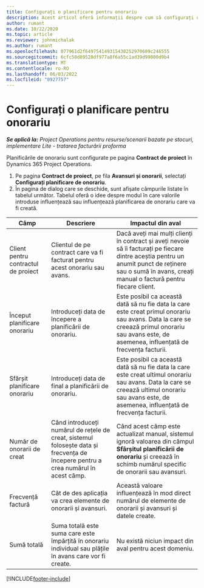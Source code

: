 ```yaml
---
title: Configurați o planificare pentru onorariu
description: Acest articol oferă informații despre cum să configurați un program de reținere în Operațiuni de proiect.
author: rumant
ms.date: 10/22/2020
ms.topic: article
ms.reviewer: johnmichalak
ms.author: rumant
ms.openlocfilehash: 077961d2f649754149315438252970609c246555
ms.sourcegitcommit: 6cfc50d89528df977a8f6a55c1ad39d99800d9b4
ms.translationtype: MT
ms.contentlocale: ro-RO
ms.lasthandoff: 06/03/2022
ms.locfileid: "8927757"
---
```

# <a name="set-up-a-retainer-schedule"></a>Configurați o planificare pentru onorariu

_**Se aplică la:** Project Operations pentru resurse/scenarii bazate pe stocuri, implementare Lite - tratarea facturării proforma_

Planificările de onorariu sunt configurate pe pagina **Contract de proiect** în Dynamics 365 Project Operations.

1. Pe pagina **Contract de proiect**, pe fila **Avansuri și onorarii**, selectați **Configurați planificare de onorariu**.
2. În pagina de dialog care se deschide, sunt afișate câmpurile listate în tabelul următor. Tabelul oferă o idee despre modul în care valorile introduse influențează sau influențează planificarea de onorariu care va fi creată.

| Câmp | Descriere | Impactul din aval |
| --- | --- | --- |
| Client pentru contractul de proiect | Clientul de pe contract care va fi facturat pentru acest onorariu sau avans. | Dacă aveți mai mulți clienți în contract și aveți nevoie să îi facturați pe fiecare dintre aceștia pentru un anumit punct de reținere sau o sumă în avans, creați manual o factură pentru fiecare client. |
| Început planificare onorariu | Introduceți data de începere a planificării de onorariu. | Este posibil ca această dată să nu fie data la care este creat primul onorariu sau avans. Data la care se creează primul onorariu sau avans este, de asemenea, influențată de frecvența facturii. |
| Sfârșit planificare onorariu | Introduceți data de final a planificării de onorariu. | Este posibil ca această dată să nu fie data la care este creat ultimul onorariu sau avans. Data la care se creează ultimul onorariu sau avans este, de asemenea, influențată de frecvența facturii. |
| Număr de onorarii de creat | Când introduceți numărul de rețele de creat, sistemul folosește data și frecvența de începere pentru a crea numărul în acest câmp. | Când acest câmp este actualizat manual, sistemul ignoră valoarea din câmpul **Sfârșitul planificării de onorariu** și creează în schimb numărul specific de onorarii sau avansuri. |
| Frecvență factură | Cât de des aplicația va crea elemente de onorarii și avansuri. | Această valoare influențează în mod direct numărul de elemente de onorarii și avansuri și datele create. |
| Sumă totală | Suma totală este suma care este împărțită în onorariu individual sau plățile în avans care vor fi create. | Nu există niciun impact din aval pentru acest domeniu. |


[!INCLUDE[footer-include](../../includes/footer-banner.md)]